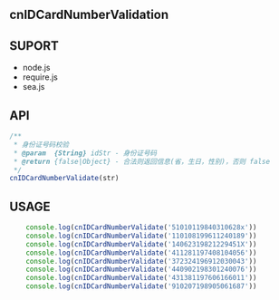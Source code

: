 ## cnIDCardNumberValidation


## SUPORT
- node.js
- require.js
- sea.js

## API
```javascript
/**
 * 身份证号码校验
 * @param  {String} idStr - 身份证号码
 * @return {false|Object} - 合法则返回信息(省，生日，性别)，否则 false
 */
cnIDCardNumberValidate(str)
```

## USAGE
```javascript
    console.log(cnIDCardNumberValidate('51010119840310628x'))
    console.log(cnIDCardNumberValidate('110108199611240189'))
    console.log(cnIDCardNumberValidate('14062319821229451X'))
    console.log(cnIDCardNumberValidate('411281197408104056'))
    console.log(cnIDCardNumberValidate('372324196912030043'))
    console.log(cnIDCardNumberValidate('440902198301240076'))
    console.log(cnIDCardNumberValidate('431381197606166011'))
    console.log(cnIDCardNumberValidate('910207198905061687'))
```

